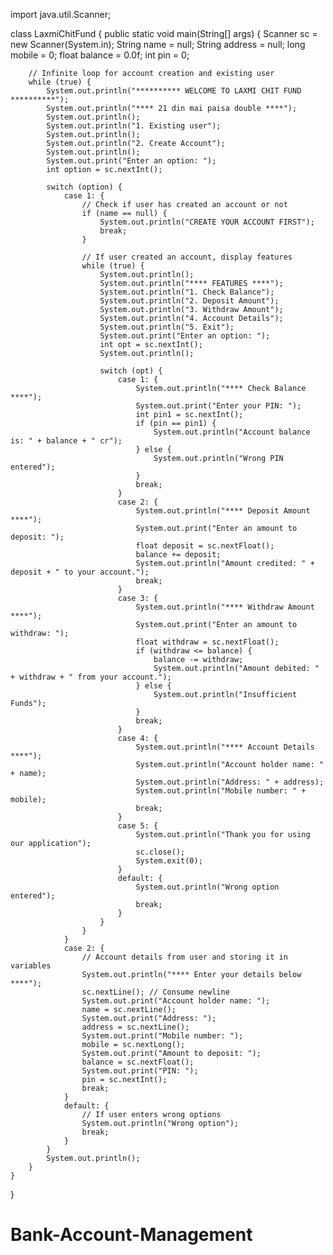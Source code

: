 import java.util.Scanner;

class LaxmiChitFund {
    public static void main(String[] args) {
        Scanner sc = new Scanner(System.in);
        String name = null;
        String address = null;
        long mobile = 0;
        float balance = 0.0f;
        int pin = 0;

        // Infinite loop for account creation and existing user
        while (true) {
            System.out.println("********** WELCOME TO LAXMI CHIT FUND **********");
            System.out.println("**** 21 din mai paisa double ****");
            System.out.println();
            System.out.println("1. Existing user");
            System.out.println();
            System.out.println("2. Create Account");
            System.out.println();
            System.out.print("Enter an option: ");
            int option = sc.nextInt();

            switch (option) {
                case 1: {
                    // Check if user has created an account or not
                    if (name == null) {
                        System.out.println("CREATE YOUR ACCOUNT FIRST");
                        break;
                    }

                    // If user created an account, display features
                    while (true) {
                        System.out.println();
                        System.out.println("**** FEATURES ****");
                        System.out.println("1. Check Balance");
                        System.out.println("2. Deposit Amount");
                        System.out.println("3. Withdraw Amount");
                        System.out.println("4. Account Details");
                        System.out.println("5. Exit");
                        System.out.print("Enter an option: ");
                        int opt = sc.nextInt();
                        System.out.println();

                        switch (opt) {
                            case 1: {
                                System.out.println("**** Check Balance ****");
                                System.out.print("Enter your PIN: ");
                                int pin1 = sc.nextInt();
                                if (pin == pin1) {
                                    System.out.println("Account balance is: " + balance + " cr");
                                } else {
                                    System.out.println("Wrong PIN entered");
                                }
                                break;
                            }
                            case 2: {
                                System.out.println("**** Deposit Amount ****");
                                System.out.print("Enter an amount to deposit: ");
                                float deposit = sc.nextFloat();
                                balance += deposit;
                                System.out.println("Amount credited: " + deposit + " to your account.");
                                break;
                            }
                            case 3: {
                                System.out.println("**** Withdraw Amount ****");
                                System.out.print("Enter an amount to withdraw: ");
                                float withdraw = sc.nextFloat();
                                if (withdraw <= balance) {
                                    balance -= withdraw;
                                    System.out.println("Amount debited: " + withdraw + " from your account.");
                                } else {
                                    System.out.println("Insufficient Funds");
                                }
                                break;
                            }
                            case 4: {
                                System.out.println("**** Account Details ****");
                                System.out.println("Account holder name: " + name);
                                System.out.println("Address: " + address);
                                System.out.println("Mobile number: " + mobile);
                                break;
                            }
                            case 5: {
                                System.out.println("Thank you for using our application");
                                sc.close();
                                System.exit(0);
                            }
                            default: {
                                System.out.println("Wrong option entered");
                                break;
                            }
                        }
                    }
                }
                case 2: {
                    // Account details from user and storing it in variables
                    System.out.println("**** Enter your details below ****");
                    sc.nextLine(); // Consume newline
                    System.out.print("Account holder name: ");
                    name = sc.nextLine();
                    System.out.print("Address: ");
                    address = sc.nextLine();
                    System.out.print("Mobile number: ");
                    mobile = sc.nextLong();
                    System.out.print("Amount to deposit: ");
                    balance = sc.nextFloat();
                    System.out.print("PIN: ");
                    pin = sc.nextInt();
                    break;
                }
                default: {
                    // If user enters wrong options
                    System.out.println("Wrong option");
                    break;
                }
            }
            System.out.println();
        }
    }
}
# Bank-Account-Management

